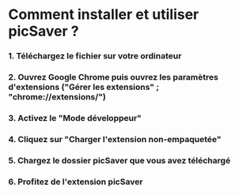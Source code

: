 # Comment installer et utiliser picSaver ?

### 1. Téléchargez le fichier sur votre ordinateur

### 2. Ouvrez Google Chrome puis ouvrez les paramètres d'extensions ("Gérer les extensions" ; "chrome://extensions/")

### 3. Activez le "Mode développeur"

### 4. Cliquez sur "Charger l'extension non-empaquetée"

### 5. Chargez le dossier picSaver que vous avez téléchargé

### 6. Profitez de l'extension picSaver
